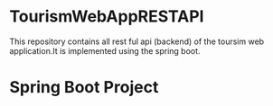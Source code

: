 # TourismWebAppRESTAPI
This repository contains all rest ful api (backend) of the toursim web application.It is implemented using the spring boot.
<h1>Spring Boot Project<h1>